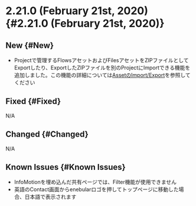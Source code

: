 # 2.21.0 (February 21st, 2020) {#2.21.0 (February 21st, 2020)}

## New {#New}

- Projectで管理するFlowsアセットおよびFilesアセットをZIPファイルとしてExportしたり、ExportしたZIPファイルを別のProjectにImportできる機能を追加しました。この機能の詳細については[AssetのImport/Export](../../Project/AssetImportsExports.md)を参照してください

## Fixed {#Fixed}

N/A

## Changed {#Changed}

N/A

## Known Issues {#Known Issues}

- InfoMotionを埋め込んだ共有ページでは、Filter機能が使用できません
- 英語のContact画面からenebularロゴを押してトップページに移動した場合、日本語で表示されます